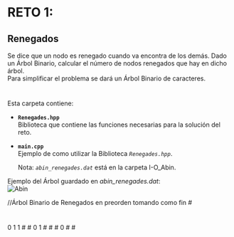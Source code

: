 # RETO 1:
## Renegados  
Se dice que un nodo es renegado cuando va encontra de los demás. Dado un Árbol Binario, calcular el número de nodos renegados que hay en dicho árbol.  
Para simplificar el problema se dará un Árbol Binario de caracteres.
#  
Esta carpeta contiene:  

  * **`Renegades.hpp`**  
      Biblioteca que contiene las funciones necesarias para la solución del reto.  
      
  * **`main.cpp`**  
      Ejemplo de como utilizar la Biblioteca *`Renegades.hpp`*.  
        
      Nota: *`abin_renegades.dat`*  está en la carpeta I-O_Abin.  
      
Ejemplo del Árbol guardado en *abin_renegades.dat*:      
![Abin](http://img.fenixzone.net/i/5QPmsR1.jpeg)

//Árbol Binario de Renegados en preorden tomando como fin #
#  
0 1 1 # # 0 1 # # # 0 # # 
